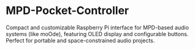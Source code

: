 # MPD-Pocket-Controller
Compact and customizable Raspberry Pi interface for MPD-based audio systems (like moOde), featuring OLED display and configurable buttons. Perfect for portable and space-constrained audio projects.
